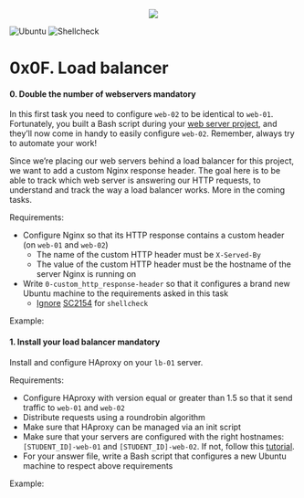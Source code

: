 <p align="center">
<a href="https://www.holbertonschool.com/"><img src="https://s3.amazonaws.com/bloc-global-assets/almanac-assets/bootcamps/logos/000/002/676/original/Holberton-School.png?1467187334"/>
</a>
</p>

![Ubuntu](https://img.shields.io/badge/Ubuntu-14.04_LTS-orange.svg)
![Shellcheck](https://img.shields.io/badge/PEP8-v0.3.3-lightgrey.svg)


<h1 class="gap">0x0F. Load balancer</h1>


<h4 class="task">
    0. Double the number of webservers
      <span class="alert alert-warning mandatory-optional">
        mandatory
      </span>
</h4><p>In this first task you need to configure <code>web-02</code> to be identical to <code>web-01</code>. Fortunately, you built a Bash script during your <a href="/rltoken/8oRonOh-zV4e2bmsZ3sxEw" target="_blank" title="web server project">web server project</a>, and they’ll now come in handy to easily configure <code>web-02</code>. Remember, always try to automate your work!</p><p>Since we’re placing our web servers behind a load balancer for this project, we want to add a custom Nginx response header. The goal here is to be able to track which web server is answering our HTTP requests, to understand and track the way a load balancer works. More in the coming tasks.</p><p>Requirements:</p><ul>
<li>Configure Nginx so that its HTTP response contains a custom header (on <code>web-01</code> and <code>web-02</code>)

<ul>
<li>The name of the custom HTTP header must be <code>X-Served-By</code></li>
<li>The value of the custom HTTP header must be the hostname of the server Nginx is running on</li>
</ul></li>
<li>Write <code>0-custom_http_response-header</code> so that it configures a brand new Ubuntu machine to the requirements asked in this task

<ul>
<li><a href="/rltoken/3AOvROMUNUrzxEWhli4GTw" target="_blank" title="Ignore">Ignore</a> <a href="/rltoken/i5f8DYX_rRYFz4hfbG_GJg" target="_blank" title="SC2154">SC2154</a> for <code>shellcheck</code></li>
</ul></li>
</ul><p>Example:</p>


<h4 class="task">
    1. Install your load balancer
      <span class="alert alert-warning mandatory-optional">
        mandatory
      </span>
</h4><p>Install and configure HAproxy on your <code>lb-01</code> server.</p><p>Requirements:</p><ul>
<li>Configure HAproxy with version equal or greater than 1.5 so that it send traffic to <code>web-01</code> and <code>web-02</code></li>
<li>Distribute requests using a roundrobin algorithm</li>
<li>Make sure that HAproxy can be managed via an init script</li>
<li>Make sure that your servers are configured with the right hostnames: <code>[STUDENT_ID]-web-01</code> and <code>[STUDENT_ID]-web-02</code>. If not, follow this <a href="/rltoken/P7nGAS_YjgHdjAt8KTgJbw" target="_blank" title="tutorial">tutorial</a>.</li>
<li>For your answer file, write a Bash script that configures a new Ubuntu machine to respect above requirements</li>
</ul><p>Example:</p>


